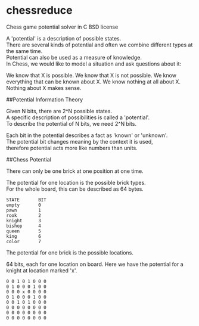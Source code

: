 chessreduce
===========

Chess game potential solver in C
BSD license

A 'potential' is a description of possible states.  
There are several kinds of potential and often we combine different types at the same time.  
Potential can also be used as a measure of knowledge.  
In Chess, we would like to model a situation and ask questions about it:

  We know that X is possible.
  We know that X is not possible.
  We know everything that can be known about X.
  We know nothing at all about X.
  Nothing about X makes sense.
  
##Potential Information Theory

Given N bits, there are 2^N possible states.  
A specific description of possibilities is called a 'potential'.  
To describe the potential of N bits, we need 2^N bits.  

Each bit in the potential describes a fact as 'known' or 'unknown'.  
The potential bit changes meaning by the context it is used,  
therefore potential acts more like numbers than units.  

##Chess Potential

There can only be one brick at one position at one time.  

The potential for one location is the possible brick types.  
For the whole board, this can be described as 64 bytes.  

    STATE		BIT
    empty		0
    pawn		1
    rook		2
    knight		3
    bishop		4
    queen		5
    king		6
    color		7

The potential for one brick is the possible locations.  
 
 64 bits, each for one location on board.
 Here we have the potential for a knight at location marked 'x'.
 
    0 0 1 0 1 0 0 0
    0 1 0 0 0 1 0 0
    0 0 0 x 0 0 0 0
    0 1 0 0 0 1 0 0
    0 0 1 0 1 0 0 0
    0 0 0 0 0 0 0 0
    0 0 0 0 0 0 0 0
    0 0 0 0 0 0 0 0
 